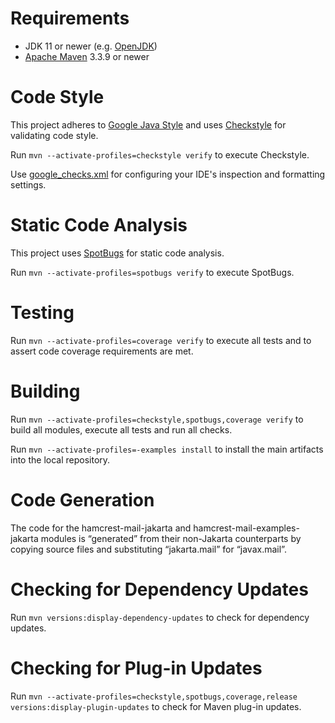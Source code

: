 # Requirements

* JDK 11 or newer (e.g. [OpenJDK](https://openjdk.org/))
* [Apache Maven](https://maven.apache.org/) 3.3.9 or newer

# Code Style

This project adheres to [Google Java Style](https://google.github.io/styleguide/javaguide.html) and uses
[Checkstyle](https://checkstyle.org/) for validating code style.

Run `mvn --activate-profiles=checkstyle verify` to execute Checkstyle.

Use [google_checks.xml](https://github.com/checkstyle/checkstyle/blob/master/src/main/resources/google_checks.xml)
for configuring your IDE's inspection and formatting settings.

# Static Code Analysis

This project uses [SpotBugs](https://spotbugs.github.io/) for static code analysis.

Run `mvn --activate-profiles=spotbugs verify` to execute SpotBugs.

# Testing

Run `mvn --activate-profiles=coverage verify` to execute all tests and to assert code coverage requirements are met.

# Building

Run `mvn --activate-profiles=checkstyle,spotbugs,coverage verify` to build all modules, execute all tests
and run all checks.

Run `mvn --activate-profiles=-examples install` to install the main artifacts into the local repository.

# Code Generation

The code for the hamcrest-mail-jakarta and hamcrest-mail-examples-jakarta modules is “generated” from their non-Jakarta
counterparts by copying source files and substituting “jakarta.mail” for “javax.mail”.

# Checking for Dependency Updates

Run `mvn versions:display-dependency-updates`
to check for dependency updates.

# Checking for Plug-in Updates

Run `mvn --activate-profiles=checkstyle,spotbugs,coverage,release versions:display-plugin-updates`
to check for Maven plug-in updates.
